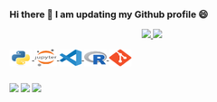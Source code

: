 ### Hi there 👋 I am updating my Github profile 😄 

<!--
- 🔭 I’m currently working on ...
- 🌱 I’m currently learning ...
- 👯 I’m looking to collaborate on ...
- 🤔 I’m looking for help with ...
- 💬 Ask me about ...
- 📫 How to reach me: ...
- 😄 Pronouns: ...
- ⚡ Fun fact: ...
-->


<div align="center">
  <a href="https://github.com/kakacosta">
  <img height="140em" src="https://github-readme-stats.vercel.app/api?username=kakacosta&show_icons=true&theme=dracula&include_all_commits=true&count_private=true"/>
  <img height="140em" src="https://github-readme-stats.vercel.app/api/top-langs/?username=kakacosta&layout=compact&langs_count=7&theme=dracula"/>
</div>

  <div style="display: inline_block"><br>
  <img align="center" alt="Gzus-py" height="30" width="40" src="https://raw.githubusercontent.com/devicons/devicon/master/icons/python/python-original.svg">
  <img align="center" alt="Gzus-py" height="30" width="40" src="https://github.com/devicons/devicon/blob/master/icons/jupyter/jupyter-original-wordmark.svg">
  <img align="center" alt="Gzus-py" height="30" width="40" src="https://github.com/devicons/devicon/blob/master/icons/vscode/vscode-original.svg"> 
  <img align="center" alt="Gzus-py" height="30" width="40" src="https://github.com/devicons/devicon/blob/master/icons/r/r-original.svg"> 
  <img align="center" alt="Gzus-py" height="30" width="40" src="https://github.com/devicons/devicon/blob/master/icons/git/git-plain.svg">
</div>
  
  ##
  
 <div>
  <a href="https://www.linkedin.com/in/carlos-costa-28b50915a" target="_blank"><img src="https://img.shields.io/badge/-LinkedIn-%230077B5?style=for-the-badge&logo=linkedin&logoColor=white" target="_blank"></a>   <a href = "mailto:carlos.h.costa@iesb.edu.br"><img src="https://img.shields.io/badge/-Gmail-%23333?style=for-the-badge&logo=gmail&logoColor=white" target="_blank"></a> <a href="https://instagram.com/carloshcosta.ai" target="_blank"><img src="https://img.shields.io/badge/-Instagram-%23E4405F?style=for-the-badge&logo=instagram&logoColor=white" target="_blank"></a> 
</div> 
 
